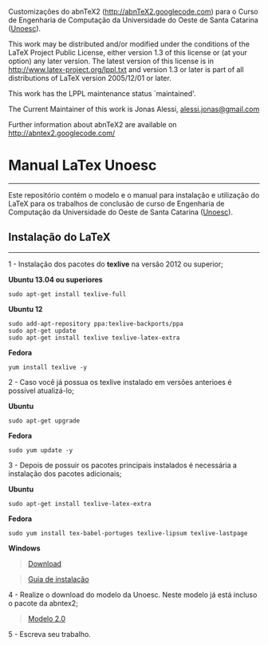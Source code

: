  Customizações do abnTeX2 (http://abnTeX2.googlecode.com) para o Curso de Engenharia de Computação da Universidade do Oeste de Santa Catarina ([Unoesc](www.unoesc.edu.br)).

 This work may be distributed and/or modified under the
 conditions of the LaTeX Project Public License, either version 1.3
 of this license or (at your option) any later version.
 The latest version of this license is in
 http://www.latex-project.org/lppl.txt
 and version 1.3 or later is part of all distributions of LaTeX
 version 2005/12/01 or later.

 This work has the LPPL maintenance status `maintained'.
 
  The Current Maintainer of this work is Jonas Alessi, alessi.jonas@gmail.com

 Further information about abnTeX2 are available on http://abntex2.googlecode.com/
 
# Manual LaTex Unoesc
----

Este repositório contém o modelo e o manual para instalação e utilização do LaTeX para os trabalhos de conclusão de curso de Engenharia de Computação da Universidade do Oeste de Santa Catarina ([Unoesc](www.unoesc.edu.br)).


## Instalação do LaTeX
----

1 - Instalação dos pacotes do **texlive** na versão 2012 ou superior;

**Ubuntu 13.04 ou superiores**

    sudo apt-get install texlive-full
    
**Ubuntu 12**

    sudo add-apt-repository ppa:texlive-backports/ppa
    sudo apt-get update
    sudo apt-get install texlive texlive-latex-extra

**Fedora**

    yum install texlive -y


2 - Caso você já possua os texlive instalado em versões anterioes é possível  atualizá-lo;


**Ubuntu**

    sudo apt-get upgrade
         
**Fedora**

    sudo yum update -y


3 - Depois de possuir os pacotes principais instalados é necessária a instalação dos pacotes adicionais;

**Ubuntu**

    sudo apt-get install texlive-latex-extra

**Fedora**

    sudo yum install tex-babel-portuges texlive-lipsum texlive-lastpage

**Windows**

> [Download](http://miktex.org/download)

> [Guia de instalação](http://docs.miktex.org/2.9/manual/installing.html)

4 - Realize o download do modelo da Unoesc. Neste modelo já está incluso o pacote da abntex2;

 > [Modelo 2.0](https://github.com/jonasalessi/Model_LaTeX_Unoesc/archive/TAG.2.0.zip)
 
5 - Escreva seu trabalho.

